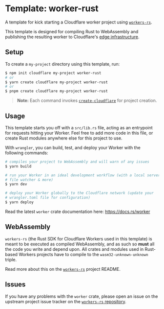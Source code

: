 # Template: worker-rust

A template for kick starting a Cloudflare worker project
using [`workers-rs`](https://github.com/cloudflare/workers-rs).

This template is designed for compiling Rust to WebAssembly and publishing the
resulting worker to
Cloudflare's [edge infrastructure](https://www.cloudflare.com/network/).

## Setup

To create a `my-project` directory using this template, run:

```sh
$ npm init cloudflare my-project worker-rust
# or
$ yarn create cloudflare my-project worker-rust
# or
$ pnpm create cloudflare my-project worker-rust
```

> **Note:** Each command
> invokes [`create-cloudflare`](https://www.npmjs.com/package/create-cloudflare)
> for project creation.

## Usage

This template starts you off with a `src/lib.rs` file, acting as an entrypoint
for requests hitting your Worker. Feel free to add more code in this file, or
create Rust modules anywhere else for this project to use.

With `wrangler`, you can build, test, and deploy your Worker with the following
commands:

```sh
# compiles your project to WebAssembly and will warn of any issues
$ yarn build

# run your Worker in an ideal development workflow (with a local server, 
# file watcher & more)
$ yarn dev

# deploy your Worker globally to the Cloudflare network (update your 
# wrangler.toml file for configuration)
$ yarn deploy
```

Read the latest `worker` crate documentation here: https://docs.rs/worker

## WebAssembly

`workers-rs` (the Rust SDK for Cloudflare Workers used in this template) is
meant to be executed as compiled WebAssembly, and as such so **must** all the
code you write and depend upon. All crates and modules used in Rust-based
Workers projects have to compile to the `wasm32-unknown-unknown` triple.

Read more about this on
the [`workers-rs`](https://github.com/cloudflare/workers-rs) project README.

## Issues

If you have any problems with the `worker` crate, please open an issue on the
upstream project issue tracker on
the [`workers-rs` repository](https://github.com/cloudflare/workers-rs).
